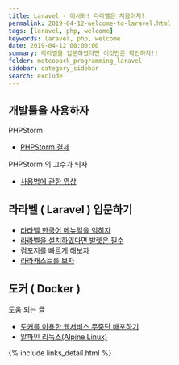 ```yaml
---
title: Laravel - 어서와! 라라벨은 처음이지?
permalink: 2019-04-12-welcome-to-laravel.html
tags: [laravel, php, welcome]
keywords: laravel, php, welcome
date: 2019-04-12 00:00:00
summary: 라라벨을 입문하였다면 이것만은 확인하자!!
folder: meteopark_programming_laravel
sidebar: category_sidebar
search: exclude
---
```



## 개발툴을 사용하자
PHPStorm
- [PHPStorm 결제](https://www.jetbrains.com/phpstorm/)

PHPStorm 의 고수가 되자
- [사용법에 관한 영상](https://laracasts.com/series/how-to-be-awesome-in-phpstorm)


## 라라벨 ( Laravel ) 입문하기
- [라라벨 한국어 메뉴얼을 익히자](https://laravel.kr/docs/5.8)
- [라라벨을 설치하였다면 발렛은 필수](https://laravel.kr/docs/5.8/valet)
- [컴포저를 빠르게 해보자](https://packagist.kr/)
- [라라캐스트를 보자](https://laracasts.com/series?curated)


## 도커 ( Docker )
도움 되는 글
- [도커를 이용한 웹서비스 무중단 배포하기](https://subicura.com/2016/06/07/zero-downtime-docker-deployment.html)
- [알파인 리눅스(Alpine Linux)](https://www.lesstif.com/pages/viewpage.action?pageId=35356819)







{% include links_detail.html %}

